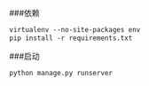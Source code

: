 ###依赖

```markdown
virtualenv --no-site-packages env
pip install -r requirements.txt
```

###启动
```markdown
python manage.py runserver
```

